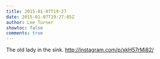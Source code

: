 ```yaml
---
title: 2015-01-07T19-27
date: 2015-01-07T19:27:05Z
author: Lee Turner
showtoc: false
comments: true
---
```


The old lady in the sink. http://instagram.com/p/xkH57rMi82/

